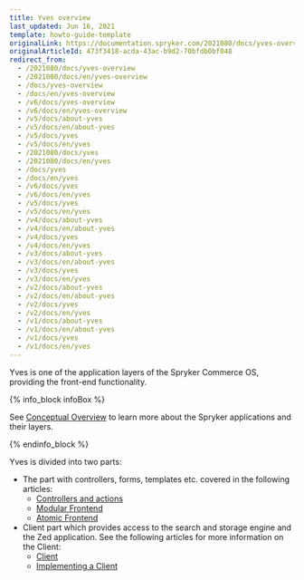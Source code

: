 ```yaml
---
title: Yves overview
last_updated: Jun 16, 2021
template: howto-guide-template
originalLink: https://documentation.spryker.com/2021080/docs/yves-overview
originalArticleId: 473f3418-acda-43ac-b9d2-70bfdb0bf048
redirect_from:
  - /2021080/docs/yves-overview
  - /2021080/docs/en/yves-overview
  - /docs/yves-overview
  - /docs/en/yves-overview
  - /v6/docs/yves-overview
  - /v6/docs/en/yves-overview
  - /v5/docs/about-yves
  - /v5/docs/en/about-yves
  - /v5/docs/yves
  - /v5/docs/en/yves
  - /2021080/docs/yves
  - /2021080/docs/en/yves
  - /docs/yves
  - /docs/en/yves
  - /v6/docs/yves
  - /v6/docs/en/yves
  - /v5/docs/yves
  - /v5/docs/en/yves
  - /v4/docs/about-yves
  - /v4/docs/en/about-yves
  - /v4/docs/yves
  - /v4/docs/en/yves
  - /v3/docs/about-yves
  - /v3/docs/en/about-yves
  - /v3/docs/yves
  - /v3/docs/en/yves
  - /v2/docs/about-yves
  - /v2/docs/en/about-yves
  - /v2/docs/yves
  - /v2/docs/en/yves
  - /v1/docs/about-yves
  - /v1/docs/en/about-yves
  - /v1/docs/yves
  - /v1/docs/en/yves
---
```


Yves is one of the application layers of the Spryker Commerce OS, providing the front-end functionality.

{% info_block infoBox %}

See [Conceptual Overview](/docs/scos/dev/architecture/conceptual-overview.html) to learn more about the Spryker applications and their layers.

{% endinfo_block %}

Yves is divided into two parts:

* The part with controllers, forms, templates etc. covered in the following articles:
    * [Controllers and actions](/docs/scos/dev/back-end-development/yves/controllers-and-actions.html)
    * [Modular Frontend](/docs/scos/dev/back-end-development/yves/modular-frontend.html)
    * [Atomic Frontend](/docs/scos/dev/front-end-development/yves/atomic-frontend/atomic-front-end-general-overview.html)
 * Client part which provides access to the search and storage engine and the Zed application. See the following articles for more information on the Client:
     * [Client](/docs/scos/dev/back-end-development/client/client.html)
     * [Implementing a Client](/docs/scos/dev/back-end-development/client/implementing-a-client.html)
